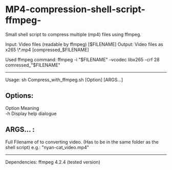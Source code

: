 # MP4-compression-shell-script-ffmpeg-
Small shell script to compress multiple (mp4) files using ffmpeg.

Input:  Video files (readable by ffmpeg) [$FILENAME]
Output: Video files as x265 \*.mp4 [compressed_$FILENAME]

Used ffmpeg command:  ffmpeg -i \"\$FILENAME\" -vcodec libx265 -crf 28 comressed_\"\$FILENAME\"

  ________________________________________

Usage: sh Compress_with_ffmpeg.sh [Option] [ARGS...]
  
Options:
  ----------------------------------------
   Option    Meaning                   
     -h      Display help dialogue     


ARGS... :
  ----------------------------------------
  Full Filename of to converting video. (Has to be in the same folder as the shell script)
    e.g.: "nyan-cat_video.mp4"

  ________________________________________
  
Dependencies:
  ffmpeg 4.2.4 (tested version)
